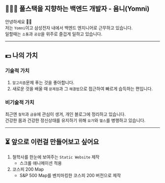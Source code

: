 ## 👨🏻‍💻 풀스택을 지향하는 백엔드 개발자 - 욤니(Yomni)


안녕하세요 🙌🏻   
저는 `Yomni`이고 삼성전자 내에서 백엔드 엔지니어로 근무하고 있습니다.  
일할때는 `소통`과 `공감`을 위주로 즐겁게 일하고 있습니다.

-------

## 💵 나의 가치 

### 기술적 가치

1. `알고리즘`문제 푸는 것을 좋아합니다.
2. 새로운 것을 배울 때 `문제점`과 그 `해결법`으로 접근하여 빠르게 습득하는 편입니다.

### 비기술적 가치

최근엔 `철학`과 `금융`에 관심이 생겨, 개인 블로그에 정리하고 있습니다.  
건강한 몸과 건강한 정신상태를 유지하기 위해 `요가`와 `헬스`를 병행하고 있습니다.

---

## ⏳ 앞으로 이런걸 만들어보고 싶어요

1. 철학사를 한눈에 보여주는 `Static Website` 제작
	-  스크롤 애니메이션 적용
2. 코스피 200 Map
	- S&P 500 Map를 벤치마킹한 코스피 200 버전으로 제작
